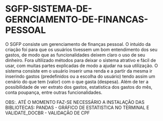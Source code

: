 # SGFP-SISTEMA-DE-GERNCIAMENTO-DE-FINANCAS-PESSOAL
O SGFP consiste um gerenciamento de finanças pessoal. O intuído da criação foi para que os usuários tivessem um bom entendimento dos seu gastos, de modo que as funcionalidades deixem claro o uso de seu dinheiro. Fora ultilizado métodos para deixar o sistema atrativo e fácil de usar, com muitas partes explicadas de modo a ajudar na sua utilização. 
O sistema consiste em o usuário inserir uma renda e a partir da mesma ir inserindo gastos (predefinidos ou a escolha do usuário) tendo assim um cenário do que tem (valor) com o que gasta (despesa). Além de ter a possibilidade de ver extrato dos gastos, estatistica dos gastos do mês, conta poupança, entre outras funcionalidades. 

OBS:. ATÉ O MOMENTO FAZ-SE NECESSÁRIO A INSTALAÇÃO DAS BIBLIOTECAS:
PANDAS - GRÁFICO DE ESTATISTICA NO TERMINAL E
VALIDATE_DOCBR - VALIDAÇÃO DE CPF
